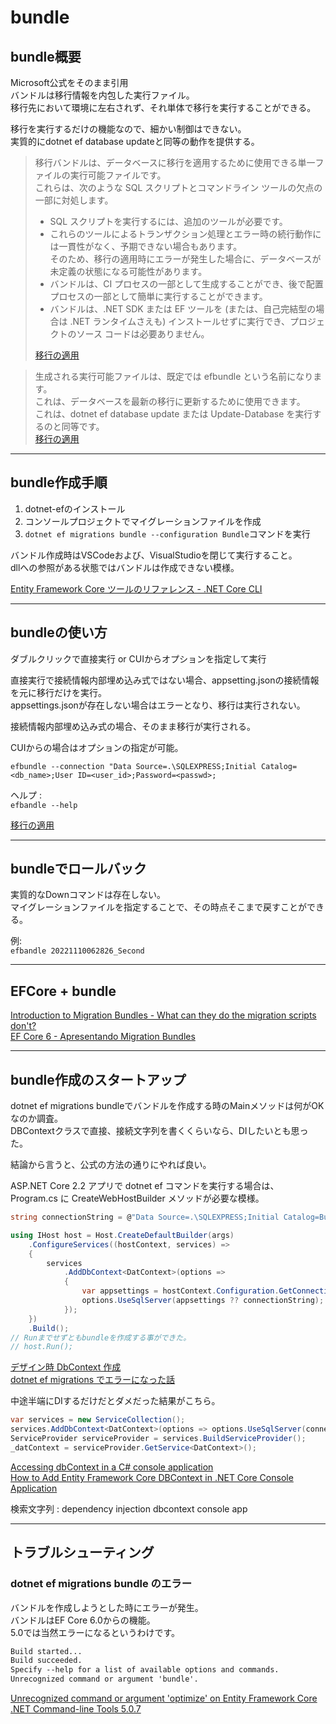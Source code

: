 # bundle

## bundle概要

Microsoft公式をそのまま引用  
バンドルは移行情報を内包した実行ファイル。  
移行先において環境に左右されず、それ単体で移行を実行することができる。  

移行を実行するだけの機能なので、細かい制御はできない。  
実質的にdotnet ef database updateと同等の動作を提供する。  

>移行バンドルは、データベースに移行を適用するために使用できる単一ファイルの実行可能ファイルです。  
>これらは、次のような SQL スクリプトとコマンドライン ツールの欠点の一部に対処します。  
>
>- SQL スクリプトを実行するには、追加のツールが必要です。  
>- これらのツールによるトランザクション処理とエラー時の続行動作には一貫性がなく、予期できない場合もあります。  
>  そのため、移行の適用時にエラーが発生した場合に、データベースが未定義の状態になる可能性があります。  
>- バンドルは、CI プロセスの一部として生成することができ、後で配置プロセスの一部として簡単に実行することができます。  
>- バンドルは、.NET SDK または EF ツールを (または、自己完結型の場合は .NET ランタイムさえも) インストールせずに実行でき、プロジェクトのソース コードは必要ありません。  
>
>[移行の適用](https://learn.microsoft.com/ja-jp/ef/core/managing-schemas/migrations/applying?tabs=dotnet-core-cli#bundles)  

<!--  -->
>生成される実行可能ファイルは、既定では efbundle という名前になります。  
>これは、データベースを最新の移行に更新するために使用できます。  
>これは、dotnet ef database update または Update-Database を実行するのと同等です。  
>[移行の適用](https://learn.microsoft.com/ja-jp/ef/core/managing-schemas/migrations/applying?tabs=dotnet-core-cli#efbundle)

---

## bundle作成手順

1. dotnet-efのインストール  
2. コンソールプロジェクトでマイグレーションファイルを作成  
3. `dotnet ef migrations bundle --configuration Bundle`コマンドを実行  

バンドル作成時はVSCodeおよび、VisualStudioを閉じて実行すること。  
dllへの参照がある状態ではバンドルは作成できない模様。  

[Entity Framework Core ツールのリファレンス - .NET Core CLI](https://learn.microsoft.com/ja-jp/ef/core/cli/dotnet)  

---

## bundleの使い方

ダブルクリックで直接実行 or CUIからオプションを指定して実行  

直接実行で接続情報内部埋め込み式ではない場合、appsetting.jsonの接続情報を元に移行だけを実行。  
appsettings.jsonが存在しない場合はエラーとなり、移行は実行されない。  

接続情報内部埋め込み式の場合、そのまま移行が実行される。  

CUIからの場合はオプションの指定が可能。  

`efbundle --connection "Data Source=.\SQLEXPRESS;Initial Catalog=<db_name>;User ID=<user_id>;Password=<passwd>;`  

ヘルプ :  
`efbandle --help`  

[移行の適用](https://learn.microsoft.com/ja-jp/ef/core/managing-schemas/migrations/applying?tabs=dotnet-core-cli)  

---

## bundleでロールバック

実質的なDownコマンドは存在しない。  
マイグレーションファイルを指定することで、その時点そこまで戻すことができる。  

例:  
`efbandle 20221110062826_Second`

---

## EFCore + bundle

[Introduction to Migration Bundles - What can they do the migration scripts don't?](https://www.youtube.com/watch?v=mBxSONeKbPk)  
[EF Core 6  - Apresentando Migration Bundles](https://macoratti.net/21/09/efc6_migbndl1.htm)  

---

## bundle作成のスタートアップ

dotnet ef migrations bundleでバンドルを作成する時のMainメソッドは何がOKなのか調査。  
DBContextクラスで直接、接続文字列を書くくらいなら、DIしたいとも思った。  

結論から言うと、公式の方法の通りにやれば良い。  

ASP.NET Core 2.2 アプリで dotnet ef コマンドを実行する場合は、 Program.cs に CreateWebHostBuilder メソッドが必要な模様。  

``` cs : ○ bundle作成できた
string connectionString = @"Data Source=.\SQLEXPRESS;Initial Catalog=BundleDB2;Integrated Security=True";

using IHost host = Host.CreateDefaultBuilder(args)
    .ConfigureServices((hostContext, services) =>
    {
        services
            .AddDbContext<DatContext>(options =>
            {
                var appsettings = hostContext.Configuration.GetConnectionString("DefaultConnection");
                options.UseSqlServer(appsettings ?? connectionString);
            });
    })
    .Build();
// Runまでせずともbundleを作成する事ができた。  
// host.Run();
```

[デザイン時 DbContext 作成](https://learn.microsoft.com/ja-jp/ef/core/cli/dbcontext-creation?tabs=dotnet-core-cli)  
[dotnet ef migrations でエラーになった話](https://qiita.com/wukann/items/53462f4b21104ed75c31)  

中途半端にDIするだけだとダメだった結果がこちら。  

``` cs : × bundle作成出来ず
var services = new ServiceCollection();
services.AddDbContext<DatContext>(options => options.UseSqlServer(connectionString));
ServiceProvider serviceProvider = services.BuildServiceProvider();
_datContext = serviceProvider.GetService<DatContext>();
```

[Accessing dbContext in a C# console application](https://stackoverflow.com/questions/49972591/accessing-dbcontext-in-a-c-sharp-console-application)  
[How to Add Entity Framework Core DBContext in .NET Core Console Application](http://www.techtutorhub.com/article/How-to-Add-Entity-Framework-Core-DBContext-in-Dot-NET-Core-Console-Application/86)  

検索文字列 : dependency injection dbcontext console app  

---

## トラブルシューティング

### dotnet ef migrations bundle のエラー

バンドルを作成しようとした時にエラーが発生。  
バンドルはEF Core 6.0からの機能。  
5.0では当然エラーになるというわけです。  

``` txt
Build started...
Build succeeded.
Specify --help for a list of available options and commands.
Unrecognized command or argument 'bundle'.
```

[Unrecognized command or argument 'optimize' on Entity Framework Core .NET Command-line Tools 5.0.7](https://github.com/dotnet/efcore/issues/25135)  
